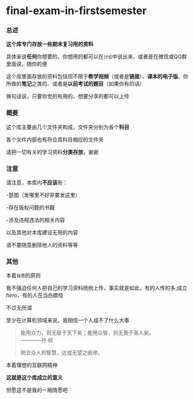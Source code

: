 # final-exam-in-firstsemester<br>

### 总述<br>

**这个库专门存放一些期末复习用的资料**<br>

具体来说**任何**你想要的，你想用的都可以在`讨论`中说出来，或者是在微信或QQ群里面说，随你的便<br>

这个库里面存放的资料包括但不限于**教学视频**（或者是**链接**）、**课本的电子版**、你所做的**笔记**之类的、或者是**以前考试的题目**（如果你有的话）<br>

换句话说，只要你觉的有用的，想要分享的都可以上传<br>

### 概要<br>

这个库主要由几个文件夹构成，文件夹分别为各个**科目**<br>

各个文件内部也有符合其科目相应的文件夹

请把一切有关的学习资料**分类存放**，谢谢<br>

### 注意<br>

请注意，本库内**不应该**有：<br>

-瑟图（发哪里不好非要发这里）<br>

-存在版权问题的书籍<br>

-涉及违规违法的相关内容<br>

以及其他对本库建设无用的内容<br>

请不要随意删除他人的资料等等<br>

### 其他<br>

本着`自愿`的原则<br>

我不强迫任何人把自己的学习资料统统上传，事实就是如此，有的人传的多,成立*hero*，有的人在当白嫖怪<br>

不过无所谓<br>

至少在计算机领域来说，我相信一个人成不了什么大事

>能用众力，则无敌于天下矣；能用众智，则无畏于圣人矣。<br>————孙 权<br>
>
>统合众人的智慧，达成无望之彼岸。<br>


本着理想的互联网精神<br>

**这就是这个库成立的意义**<br>

但愿这不是我的一厢情愿吧
